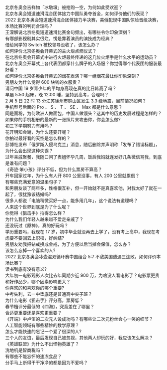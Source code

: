 北京冬奥会吉祥物「冰墩墩」被抢购一空，为何如此受欢迎？  
北京冬奥会短道速滑混合团体接力中国队勇夺首金，如何评价他们的表现？  
2022 北京冬奥会短道速滑混合团体接力半决赛，美俄犯规中国队惊险晋级决赛，本场比赛的判罚合理吗？  
王濛解说北京冬奥短道速滑比赛金句频出，有哪些令你印象深刻？  
有哪部影视剧其实很烂，愣是靠着演员的演技成为经典？  
借给同学的 Switch 被校领导没收了，该怎么办？  
如何评价北京冬奥会开幕式的主火炬点燃仪式？  
在北京冬奥会开幕式中进行火炬最终传递的这几位火炬手是什么水平的运动员？  
北京冬奥会开幕式上各代表团都穿什么牌子的入场服？你觉得哪个代表团的服装最好看？  
如何评价北京冬奥会开幕式的烟花表演？哪一组烟花最让你印象深刻？  
男朋友为什么觉得 600 块钱的衣服贵？  
请问中国 19 岁青少年的平均身高现在真的比日韩高了吗？  
早晨 5:50 起床，晚 12:00 睡，坚持到高考，合理吗？  
2 月 5 日 22 时 13 分江苏徐州市铜山区发生 3.3 级地震，目前情况如何？  
手机型号后面的 Pro 、 S 、 T 、 SE 、 Max 都是什么意思？  
同是面粉，为何欧洲人做面包，中国人做馒头？这其中的历史发展过程是怎样的？  
如果你的手机相册的最新的一张照片来攻击你，你会怎么做?  
初三下学期努力有用吗？  
花开明知会谢，为什么还要开呢？  
你拍过最好看的天空是怎么样的？  
彭博社发布「俄罗斯入侵乌克兰」消息，随后删除并声明称「发布了错误标题」，为什么会出现这种失误？  
过年亲戚聚餐，我随口问了表姐怀孕几周，饭后我妈就连发好几条微信骂我，到底是谁有问题？  
《奇迹·笨小孩》评分不低，但为什么票房不算高？  
开车回家过年，为什么有人开 800 公里没事，有人 200 公里就累倒？  
有哪些充满爱意的温柔句子？  
和男朋友谈了两年多，性格很互补，但一开始就不是真喜欢他，对我太好了就在一起了，很犹豫该结婚吗?  
很多人都说「电脑稍微买好一点，能多用几年」，这个说法有道理吗？  
人来这个世界到底是为了什么呢？  
你觉得《狙击手》拍得怎么样？  
为什么我们年轻人越来越不爱走亲戚了？  
还没玩过《原神》，真的好玩吗？  
学历重要吗，我现在 17 岁，初中毕业就没再去上学了，没有考上高中，我现在考虑要不要回去上职校，好纠结?  
男朋友劝我把钻戒换成金戒，为了方便以后当掉会保值，怎么办？  
该怎么忘掉一个喜欢的人?  
2022 北京冬奥会冰壶混双循环赛中国组合 5:7 不敌美国遭遇三连败，如何评价本场比赛？  
读书到底有没有意义?  
大年初一电影观影人次比去年同期少近 900 万，为啥没人看电影了？电影票更贵和好作品少，哪个因素影响更大？  
你喜欢的和喜欢你的哪个重要?  
中考失利，去一中垫底还是普通高中尖子班？  
为什么电影《狙击手》评分高，票房低？  
春节档评分最低的《四海》，究竟差在了哪里？  
合适更重要还是喜欢更重要？  
《开端》中卢笛的二次元人设成功吗？有哪些让二次元粉丝会心一笑的细节？  
人工智能领域有哪些精妙的数学原理？  
怎么才能快速的忘记一个爱了很深的人?  
三个人的友谊，最后发现自己被忽视，其他两人却玩的好，我应该怎么解决？  
《英雄联盟》为什么不出怪物英雄了？  
洗地机是智商税吗？  
有哪些不能忘怀的速冻食品？  
分手马上断得干干净净的都是因为不爱吗？  
